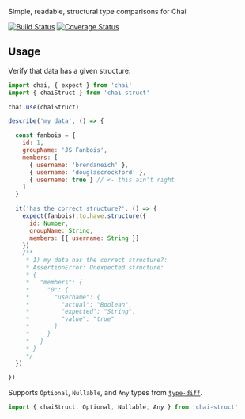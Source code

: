 Simple, readable, structural type comparisons for Chai

[![Build Status](https://travis-ci.org/thebearingedge/chai-struct.svg?branch=master)](https://travis-ci.org/thebearingedge/chai-struct.svg?branch=master)
[![Coverage Status](https://coveralls.io/repos/github/thebearingedge/chai-struct/badge.svg?branch=master)](https://coveralls.io/github/thebearingedge/chai-struct?branch=master)

## Usage

Verify that data has a given structure.

```javascript
import chai, { expect } from 'chai'
import { chaiStruct } from 'chai-struct'

chai.use(chaiStruct)

describe('my data', () => {

  const fanbois = {
    id: 1,
    groupName: 'JS Fanbois',
    members: [
      { username: 'brendaneich' },
      { username: 'douglascrockford' },
      { username: true } // <- this ain't right
    ]
  }

  it('has the correct structure?', () => {
    expect(fanbois).to.have.structure({
      id: Number,
      groupName: String,
      members: [{ username: String }]
    })
    /**
     * 1) my data has the correct structure?:
     * AssertionError: Unexpected structure:
     * {
     *   "members": {
     *     "0": {
     *       "username": {
     *         "actual": "Boolean",
     *         "expected": "String",
     *         "value": "true"
     *       }
     *     }
     *   }
     * }
     */
  })

})
```

Supports `Optional`, `Nullable`, and `Any` types from [`type-diff`](https://github.com/thebearingedge/type-diff).

```js
import { chaiStruct, Optional, Nullable, Any } from 'chai-struct'
```
